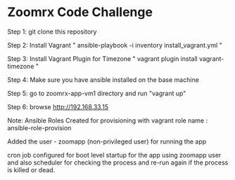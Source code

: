 # Zoomrx Code Challenge 

Step 1: git clone this repository 

Step 2: Install Vagrant 
" ansible-playbook -i inventory install_vagrant.yml "

Step 3: Install Vagrant Plugin for Timezone 
" vagrant plugin install vagrant-timezone "

Step 4: Make sure you have ansible installed on the base machine 

Step 5: go to zoomrx-app-vm1 directory and run "vagrant up" 

Step 6:  browse http://192.168.33.15

Note: 
Ansible Roles Created for provisioning with vagrant 
role name : ansible-role-provision

Added the user - zoomapp (non-privileged user) for running the app

cron job configured for boot level startup for the app using zoomapp user and also scheduler for checking the process and re-run again if the process is killed or dead. 
